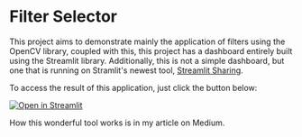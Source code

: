 # Filter Selector

This project aims to demonstrate mainly the application of filters using the OpenCV library, coupled with this, this project has a dashboard entirely built using the Streamlit library. Additionally, this is not a simple dashboard, but one that is running on Stramlit's newest tool, [Streamlit Sharing](https://streamlit.io/sharing).

To access the result of this application, just click the button below:

[![Open in Streamlit](https://static.streamlit.io/badges/streamlit_badge_black_white.svg)](https://share.streamlit.io/rafaelgrecco/filter-selector/main.py)

How this wonderful tool works is in my article on Medium.


